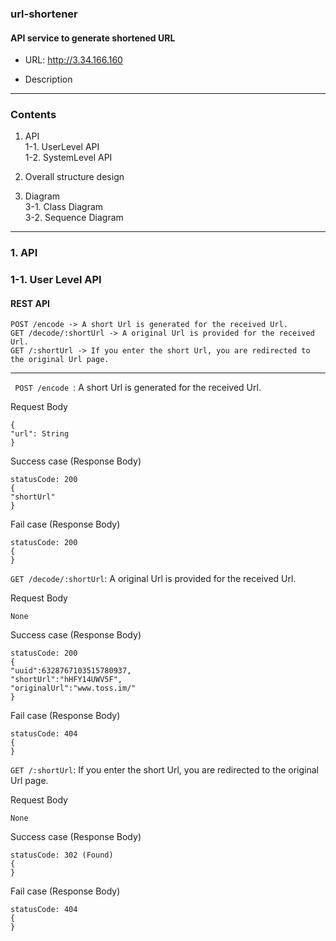 ### url-shortener

#### API service to generate shortened URL

+ URL: http://3.34.166.160

+ Description


---

### Contents

1. API    
    1-1. UserLevel API    
    1-2. SystemLevel API    

2. Overall structure design    

3. Diagram    
    3-1. Class Diagram    
    3-2. Sequence Diagram         
    
---

### 1. API

### 1-1. User Level API

#### REST API
```
POST /encode -> A short Url is generated for the received Url.
GET /decode/:shortUrl -> A original Url is provided for the received Url.
GET /:shortUrl -> If you enter the short Url, you are redirected to the original Url page.
```

---

<code> POST /encode </code>: A short Url is generated for the received Url.

Request Body
```
{
"url": String
}
```
Success case (Response Body)
```
statusCode: 200
{
"shortUrl"
}
```

Fail case (Response Body)

```
statusCode: 200
{
}
```

<code>GET /decode/:shortUrl</code>: A original Url is provided for the received Url.

Request Body
```
None
```

Success case (Response Body)

```
statusCode: 200
{
"uuid":6328767103515780937,
"shortUrl":"hHFY14UWV5F",
"originalUrl":"www.toss.im/"
}
```

Fail case (Response Body)

```
statusCode: 404
{
}

```

<code>GET /:shortUrl</code>: If you enter the short Url, you are redirected to the original Url page.   

Request Body   

```
None
```
Success case (Response Body)
```
statusCode: 302 (Found)
{
}
```
Fail case (Response Body)
```
statusCode: 404
{
}
```


